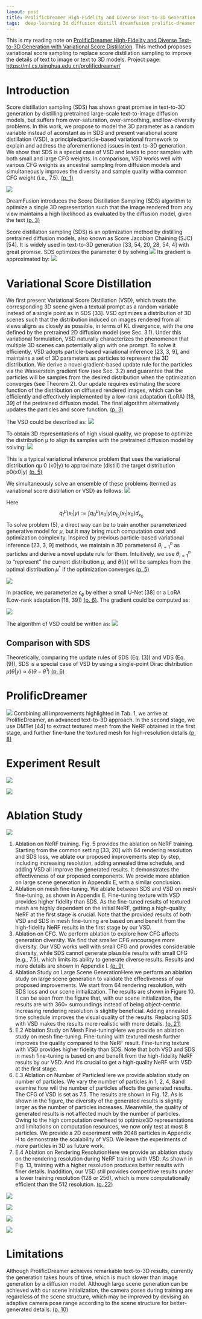 ```yaml
---
layout: post
title: ProlificDreamer High-Fidelity and Diverse Text-to-3D Generation with Variational Score Distillation
tags:  deep-learning 3d diffusion distill dreamfusion prolific-dreamer score-distillation-sampling sds variational-score-distillation vsd text2image
---
```


This is my reading note on [ProlificDreamer High-Fidelity and Diverse Text-to-3D Generation with Variational Score Distillation](http://arxiv.org/abs/2305.16213). This method proposes variational score sampling to replace score distillation sampling to improve the details of text to image or text to 3D models. Project page: https://ml.cs.tsinghua.edu.cn/prolificdreamer/

# Introduction
Score distillation sampling (SDS) has shown great promise in text-to-3D generation by distilling pretrained large-scale text-to-image diffusion models, but suffers from over-saturation, over-smoothing, and low-diversity problems. In this work, we propose to model the 3D parameter as a random variable instead of aconstant as in SDS and present variational score distillation (VSD), a principledparticle-based variational framework to explain and address the aforementioned issues in text-to-3D generation. We show that SDS is a special case of VSD and leads to poor samples with both small and large CFG weights. In comparison, VSD works well with various CFG weights as ancestral sampling from diffusion models and simultaneously improves the diversity and sample quality witha common CFG weight (i.e., 7.5). [(p. 1)](zotero://open-pdf/library/items/UZXBCJEB?page=1&annotation=HC2CSLNA)

![](https://raw.githubusercontent.com/zhangtemplar/zhangtemplar.github.io/master/uPic/wangProlificDreamerHighFidelityDiverse2023-2-x111-y479.png) 

DreamFusion introduces the Score Distillation Sampling (SDS) algorithm to optimize a single 3D representation such that the image rendered from any view maintains a high likelihood as evaluated by the diffusion model, given the text [(p. 3)](zotero://open-pdf/library/items/UZXBCJEB?page=3&annotation=H9Y4XDZG)

Score distillation sampling (SDS) is an optimization method by distilling pretrained diffusion models, also known as Score Jacobian Chaining (SJC) [54]. It is widely used in text-to-3D generation [33, 54, 20, 28, 54, 4] with great promise. SDS optimizes the parameter $\theta$ by solving
![](https://raw.githubusercontent.com/zhangtemplar/zhangtemplar.github.io/master/uPic/wangProlificDreamerHighFidelityDiverse2023-4-x171-y453.png) 
Its gradient is approximated by:
![](https://raw.githubusercontent.com/zhangtemplar/zhangtemplar.github.io/master/uPic/wangProlificDreamerHighFidelityDiverse2023-4-x182-y414.png) 

# Variational Score Distillation
We first present Variational Score Distillation (VSD), which treats the corresponding 3D scene given a textual prompt as a random variable instead of a single point as in SDS [33]. VSD optimizes a distribution of 3D scenes such that the distribution induced on images rendered from all views aligns as closely as possible, in terms of KL divergence, with the one defined by the pretrained 2D diffusion model (see Sec. 3.1). Under this variational formulation, VSD naturally characterizes the phenomenon that multiple 3D scenes can potentially align with one prompt. To solve it efficiently, VSD adopts particle-based variational inference [23, 3, 9], and maintains a set of 3D parameters as particles to represent the 3D distribution. We derive a novel gradient-based update rule for the particles via the Wasserstein gradient flow (see Sec. 3.2) and guarantee that the particles will be samples from the desired distribution when the optimization converges (see Theorem 2). Our update requires estimating the score function of the distribution on diffused rendered images, which can be efficiently and effectively implemented by a low-rank adaptation (LoRA) [18, 39] of the pretrained diffusion model. The final algorithm alternatively updates the particles and score function. [(p. 3)](zotero://open-pdf/library/items/UZXBCJEB?page=3&annotation=JWMM58QN)

The VSD could be described as:
![](https://raw.githubusercontent.com/zhangtemplar/zhangtemplar.github.io/master/uPic/wangProlificDreamerHighFidelityDiverse2023-5-x102-y583.png) 

To obtain 3D representations of high visual quality, we propose to optimize the distribution µ to align its samples with the pretrained diffusion model by solving:
![](https://raw.githubusercontent.com/zhangtemplar/zhangtemplar.github.io/master/uPic/wangProlificDreamerHighFidelityDiverse2023-5-x236-y485.png) 

This is a typical variational inference problem that uses the variational distribution qµ 0 (x0|y) to approximate (distill) the target distribution p0(x0|y) [(p. 5)](zotero://open-pdf/library/items/UZXBCJEB?page=5&annotation=KA352BTG)

We simultaneously solve an ensemble of these problems (termed as variational score distillation or VSD) as follows:
![](https://raw.githubusercontent.com/zhangtemplar/zhangtemplar.github.io/master/uPic/wangProlificDreamerHighFidelityDiverse2023-5-x171-y340.png) 

Here $$q_t^\mu(x_t|y):=\int q_0^\mu(x_0|y)p_{t_0}(x_t|x_0)d_{x_0}$$
To solve problem (5), a direct way can be to train another parameterized generative model for $\mu$, but it may bring much computation cost and optimization complexity. Inspired by previous particle-based variational inference [23, 3, 9] methods, we maintain n 3D parameters4 $\theta_{i=1}^n$ as particles and derive a novel update rule for them. Intuitively, we use $\theta_{i=1}^n$ to “represent” the current distribution $\mu$, and $\theta(i)$( will be samples from the optimal distribution $\mu^*$ if the optimization converges [(p. 5)](zotero://open-pdf/library/items/UZXBCJEB?page=5&annotation=YDU2H3VQ)


![](https://raw.githubusercontent.com/zhangtemplar/zhangtemplar.github.io/master/uPic/wangProlificDreamerHighFidelityDiverse2023-6-x149-y325.png) 

In practice, we parameterize $\epsilon_\phi$ by either a small U-Net [38] or a LoRA (Low-rank adaptation [18, 39]) [(p. 6)](zotero://open-pdf/library/items/UZXBCJEB?page=6&annotation=QMN5R59D). The gradient could be computed as:

![](https://raw.githubusercontent.com/zhangtemplar/zhangtemplar.github.io/master/uPic/wangProlificDreamerHighFidelityDiverse2023-6-x157-y186.png) 

The algorithm of VSD could be written as:
![](https://raw.githubusercontent.com/zhangtemplar/zhangtemplar.github.io/master/uPic/wangProlificDreamerHighFidelityDiverse2023-24-x103-y393.png)

## Comparison with SDS
Theoretically, comparing the update rules of SDS (Eq. (3)) and VDS (Eq. (9)), SDS is a special case of VSD by using a single-point Dirac distribution $\mu(\theta|y) \approx \delta(\theta−\theta^1)$ [(p. 6)](zotero://open-pdf/library/items/UZXBCJEB?page=6&annotation=KFH6K6J4)

# ProlificDreamer
![](https://raw.githubusercontent.com/zhangtemplar/zhangtemplar.github.io/master/uPic/wangProlificDreamerHighFidelityDiverse2023-7-x103-y498.png) 
Combining all improvements highlighted in Tab. 1, we arrive at ProlificDreamer, an advanced text-to-3D approach. In the second stage, we use DMTet [44] to extract textured mesh from the NeRF obtained in the first stage, and further fine-tune the textured mesh for high-resolution details [(p. 8)](zotero://open-pdf/library/items/UZXBCJEB?page=8&annotation=RAM4UJVG)
# Experiment Result
![](https://raw.githubusercontent.com/zhangtemplar/zhangtemplar.github.io/master/uPic/wangProlificDreamerHighFidelityDiverse2023-6-x103-y525.png) 

![](https://raw.githubusercontent.com/zhangtemplar/zhangtemplar.github.io/master/uPic/wangProlificDreamerHighFidelityDiverse2023-8-x103-y521.png) 

# Ablation Study
![](https://raw.githubusercontent.com/zhangtemplar/zhangtemplar.github.io/master/uPic/wangProlificDreamerHighFidelityDiverse2023-9-x103-y562.png) 

1. Ablation on NeRF training. Fig. 5 provides the ablation on NeRF training. Starting from the common setting [33, 20] with 64 rendering resolution and SDS loss, we ablate our proposed improvements step by step, including increasing resolution, adding annealed time schedule, and adding VSD all improve the generated results. It demonstrates the effectiveness of our proposed components. We provide more ablation on large scene generation in Appendix E, with a similar conclusion.
2. Ablation on mesh fine-tuning. We ablate between SDS and VSD on mesh fine-tuning, as shown in Appendix E. Fine-tuning texture with VSD provides higher fidelity than SDS. As the fine-tuned results of textured mesh are highly dependent on the initial NeRF, getting a high-quality NeRF at the first stage is crucial. Note that the provided results of both VSD and SDS in mesh fine-tuning are based on and benefit from the high-fidelity NeRF results in the first stage by our VSD.
3. Ablation on CFG. We perform ablation to explore how CFG affects generation diversity. We find that smaller CFG encourages more diversity. Our VSD works well with small CFG and provides considerable diversity, while SDS cannot generate plausible results with small CFG (e.g., 7.5), which limits its ability to generate diverse results. Results and more details are shown in Appendix I. [(p. 9)](zotero://open-pdf/library/items/UZXBCJEB?page=9&annotation=SFJVCUGW)
4. Ablation Study on Large Scene GenerationHere we perform an ablation study on large scene generation to validate the effectiveness of our proposed improvements. We start from 64 rendering resolution, with SDS loss and our scene initialization. The results are shown in Figure 10. It can be seen from the figure that, with our scene initialization, the results are with 360◦ surroundings instead of being object-centric. Increasing rendering resolution is slightly beneficial. Adding annealed time schedule improves the visual quality of the results. Replacing SDS with VSD makes the results more realistic with more details. [(p. 21)](zotero://open-pdf/library/items/UZXBCJEB?page=21&annotation=CR9TXAQG)
5. E.2 Ablation Study on Mesh Fine-tuningHere we provide an ablation study on mesh fine-tuning. Fine-tuning with textured mesh further improves the quality compared to the NeRF result. Fine-tuning texture with VSD provides higher fidelity than SDS. Note that both VSD and SDS in mesh fine-tuning is based on and benefit from the high-fidelity NeRF results by our VSD. And it’s crucial to get a high-quality NeRF with VSD at the first stage.
6. E.3 Ablation on Number of ParticlesHere we provide ablation study on number of particles. We vary the number of particles in 1, 2, 4, 8and examine how will the number of particles affects the generated results. The CFG of VSD is set as 7.5. The results are shown in Fig. 12. As is shown in the figure, the diversity of the generated results is slightly larger as the number of particles increases. Meanwhile, the quality of generated results is not affected much by the number of particles. Owing to the high computation overhead to optimize3D representations and limitations on computation resources, we now only test at most 8 particles. We provide a 2D experiment with 2048 particles in Appendix H to demonstrate the scalability of VSD. We leave the experiments of more particles in 3D as future work.
7. E.4 Ablation on Rendering ResolutionHere we provide an ablation study on the rendering resolution during NeRF training with VSD. As shown in Fig. 13, training with a higher resolution produces better results with finer details. Inaddition, our VSD still provides competitive results under a lower training resolution (128 or 256), which is more computationally efficient than the 512 resolution. [(p. 22)](zotero://open-pdf/library/items/UZXBCJEB?page=22&annotation=G22VSS47)

![](https://raw.githubusercontent.com/zhangtemplar/zhangtemplar.github.io/master/uPic/wangProlificDreamerHighFidelityDiverse2023-21-x101-y75.png) 

![](https://raw.githubusercontent.com/zhangtemplar/zhangtemplar.github.io/master/uPic/wangProlificDreamerHighFidelityDiverse2023-22-x103-y544.png) 


![](https://raw.githubusercontent.com/zhangtemplar/zhangtemplar.github.io/master/uPic/wangProlificDreamerHighFidelityDiverse2023-23-x94-y208.png) 

![](https://raw.githubusercontent.com/zhangtemplar/zhangtemplar.github.io/master/uPic/wangProlificDreamerHighFidelityDiverse2023-24-x104-y562.png) 

# Limitations 
Although ProlificDreamer achieves remarkable text-to-3D results, currently the generation takes hours of time, which is much slower than image generation by a diffusion model. Although large scene generation can be achieved with our scene initialization, the camera poses during training are regardless of the scene structure, which may be improved by devising an adaptive camera pose range according to the scene structure for better-generated details. [(p. 10)](zotero://open-pdf/library/items/UZXBCJEB?page=10&annotation=M5WR9PGI)

